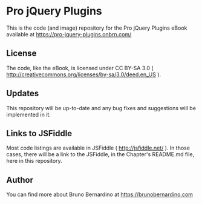 # Pro jQuery Plugins

This is the code (and image) repository for the Pro jQuery Plugins eBook available at https://pro-jquery-plugins.onbrn.com/

## License

The code, like the eBook, is licensed under CC BY-SA 3.0 ( http://creativecommons.org/licenses/by-sa/3.0/deed.en_US ).

## Updates

This repository will be up-to-date and any bug fixes and suggestions will be implemented in it.

## Links to JSFiddle

Most code listings are available in JSFiddle ( http://jsfiddle.net/ ). In those cases, there will be a link to the JSFiddle, in the Chapter's README.md file, here in this repository.

## Author

You can find more about Bruno Bernardino at https://brunobernardino.com
